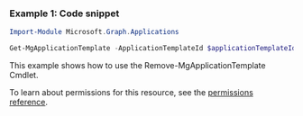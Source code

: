 ### Example 1: Code snippet

```powershellImport-Module Microsoft.Graph.Applications

Get-MgApplicationTemplate -ApplicationTemplateId $applicationTemplateId
```
This example shows how to use the Remove-MgApplicationTemplate Cmdlet.
To learn about permissions for this resource, see the [permissions reference](/graph/permissions-reference).

